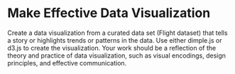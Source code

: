 # Make Effective Data Visualization

Create a data visualization from a curated data set (Flight dataset) that tells a story or highlights trends or patterns in the data. Use either dimple.js or 
d3.js to create the visualization. Your work should be a reflection of the theory and practice of data visualization, such as visual 
encodings, design principles, and effective communication.
